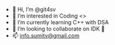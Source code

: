 - 👋 Hi, I’m @git4sv
- 👀 I’m interested in Coding <\>
- 🌱 I’m currently learning C++ with DSA
- 💞️ I’m looking to collaborate on IDK 👀
- 📫 info.sumitv@gmail.com

<!---
git4sv/git4sv is a ✨ special ✨ repository because its `README.md` (this file) appears on your GitHub profile.
You can click the Preview link to take a look at your changes.
--->
